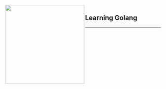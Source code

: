 <img align="left" width="256" src="https://user-images.githubusercontent.com/24829816/92936420-1a613180-f45b-11ea-9209-518c74c962f8.png" />

## Learning Golang

***
